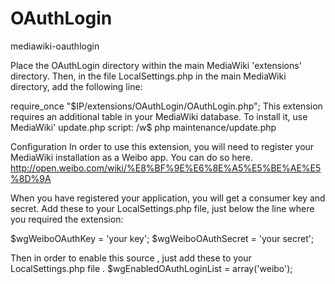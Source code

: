 OAuthLogin
==========

mediawiki-oauthlogin

Place the OAuthLogin directory within the main MediaWiki 'extensions' directory. Then, in the file LocalSettings.php in the main MediaWiki directory, add the following line:

require_once "$IP/extensions/OAuthLogin/OAuthLogin.php";
This extension requires an additional table in your MediaWiki database. To install it, use MediaWiki' update.php script:
/w$ php maintenance/update.php

Configuration
In order to use this extension, you will need to register your MediaWiki installation as a Weibo app. You can do so here.
http://open.weibo.com/wiki/%E8%BF%9E%E6%8E%A5%E5%BE%AE%E5%8D%9A

When you have registered your application, you will get a consumer key and secret. Add these to your LocalSettings.php file, just below the line where you required the extension:

$wgWeiboOAuthKey = 'your key';
$wgWeiboOAuthSecret = 'your secret';

Then in order to enable this source , just add these to your LocalSettings.php file .
$wgEnabledOAuthLoginList = array('weibo');

